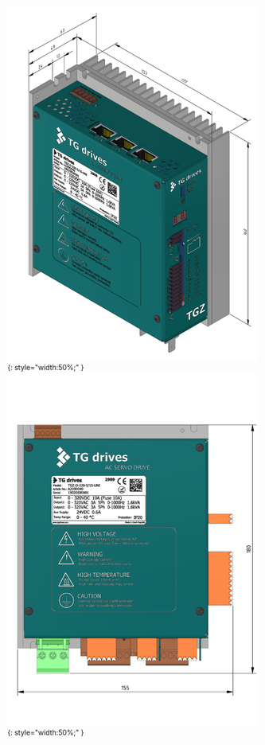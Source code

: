 <!--## Rozměry zařízení-->
![TGZ-D-320-5/15 Dimmensions](../img/dim1.webp){: style="width:50%;" }
![TGZ-D-320-5/15 Dimmensions Top](../img/dim2.webp){: style="width:50%;" }

<!-- <style type="text/css">
.tg  {border-collapse:collapse;border-spacing:0;}
.tg td{border-color:black;border-style:solid;border-width:1px;font-family:Arial, sans-serif;font-size:14px;
  overflow:hidden;padding:5px 6px;word-break:normal;}
.tg th{border-color:black;border-style:solid;border-width:1px;font-family:Arial, sans-serif;font-size:14px;
  font-weight:normal;overflow:hidden;padding:5px 6px;word-break:normal;}
.tg .tg-2ozh{background-color:#005050;border-color:inherit;color:#ffffff;text-align:center;vertical-align:top}
.tg .tg-lf36{background-color:#d9d9d9;border-color:inherit;text-align:center;vertical-align:top}
.tg .tg-ukim{background-color:#005050;border-color:inherit;color:#ffffff;font-family:inherit;text-align:center;vertical-align:top}
</style>
<table class="tg">
<thead>
  <tr>
    <th class="tg-2ozh" colspan="7">Rozměry verze bez přídavného chladiče </th>
  </tr>
</thead>
<tbody>
  <tr>
    <td class="tg-2ozh" colspan="3">Rozměry bez konektorových protikusů </td>
    <td class="tg-2ozh" colspan="3">Rozměry včetně konektorových protikusů </td>
    <td class="tg-ukim" rowspan="2">Hmotnost </td>
  </tr>
  <tr>
    <td class="tg-2ozh">Výška </td>
    <td class="tg-2ozh">Šířka </td>
    <td class="tg-2ozh">Hloubka </td>
    <td class="tg-2ozh">Výška </td>
    <td class="tg-2ozh">Šířka </td>
    <td class="tg-2ozh">Hloubka </td>
  </tr>
  <tr>
    <td class="tg-2ozh">[mm] </td>
    <td class="tg-2ozh">[mm] </td>
    <td class="tg-2ozh">[mm] </td>
    <td class="tg-2ozh">[mm] </td>
    <td class="tg-2ozh">[mm] </td>
    <td class="tg-2ozh">[mm] </td>
    <td class="tg-2ozh">[kg] </td>
  </tr>
  <tr>
    <td class="tg-lf36">160 </td>
    <td class="tg-lf36">49 </td>
    <td class="tg-lf36">135 </td>
    <td class="tg-lf36">190 </td>
    <td class="tg-lf36">49 </td>
    <td class="tg-lf36">137 </td>
    <td class="tg-lf36">1,0 </td>
  </tr>
</tbody>
</table> -->

<br>

<!-- <style type="text/css">
.tg  {border-collapse:collapse;border-spacing:0;}
.tg td{border-color:black;border-style:solid;border-width:1px;font-family:Arial, sans-serif;font-size:14px;
  overflow:hidden;padding:10px 5px;word-break:normal;}
.tg th{border-color:black;border-style:solid;border-width:1px;font-family:Arial, sans-serif;font-size:14px;
  font-weight:normal;overflow:hidden;padding:10px 5px;word-break:normal;}
.tg .tg-2ozh{background-color:#005050;border-color:inherit;color:#ffffff;text-align:center;vertical-align:top}
.tg .tg-lf36{background-color:#d9d9d9;border-color:inherit;text-align:center;vertical-align:top}
.tg .tg-ukim{background-color:#005050;border-color:inherit;color:#ffffff;font-family:inherit;text-align:center;vertical-align:top}
</style>
<table class="tg">
<thead>
  <tr>
    <th class="tg-ukim" colspan="7">Rozměry verze s přídavným chladičem pro TGZ-D-320-5/10</th>
  </tr>
</thead>
<tbody>
  <tr>
    <td class="tg-2ozh" colspan="3">Rozměry bez konektorových protikusů </td>
    <td class="tg-2ozh" colspan="3">Rozměry včetně konektorových protikusů </td>
    <td class="tg-ukim" rowspan="2">Hmotnost </td>
  </tr>
  <tr>
    <td class="tg-2ozh">Výška </td>
    <td class="tg-2ozh">Šířka </td>
    <td class="tg-2ozh">Hloubka </td>
    <td class="tg-2ozh">Výška </td>
    <td class="tg-2ozh">Šířka </td>
    <td class="tg-2ozh">Hloubka </td>
  </tr>
  <tr>
    <td class="tg-2ozh">[mm] </td>
    <td class="tg-2ozh">[mm] </td>
    <td class="tg-2ozh">[mm] </td>
    <td class="tg-2ozh">[mm] </td>
    <td class="tg-2ozh">[mm] </td>
    <td class="tg-2ozh">[mm] </td>
    <td class="tg-2ozh">[kg] </td>
  </tr>
  <tr>
    <td class="tg-lf36">160 </td>
    <td class="tg-lf36">64</td>
    <td class="tg-lf36">135 </td>
    <td class="tg-lf36">190 </td>
    <td class="tg-lf36">64</td>
    <td class="tg-lf36">137 </td>
    <td class="tg-lf36">1,3</td>
  </tr>
</tbody>
</table> -->

<br>

<!-- <style type="text/css">
.tg  {border-collapse:collapse;border-spacing:0;}
.tg td{border-color:black;border-style:solid;border-width:1px;font-family:Arial, sans-serif;font-size:14px;
  overflow:hidden;padding:10px 5px;word-break:normal;}
.tg th{border-color:black;border-style:solid;border-width:1px;font-family:Arial, sans-serif;font-size:14px;
  font-weight:normal;overflow:hidden;padding:10px 5px;word-break:normal;}
.tg .tg-my6f{background-color:#d9d9d9;border-color:inherit;font-family:inherit;text-align:center;vertical-align:top}
.tg .tg-ukim{background-color:#005050;border-color:inherit;color:#ffffff;font-family:inherit;text-align:center;vertical-align:top}
</style>
<table class="tg">
<thead>
  <tr>
    <th class="tg-ukim" colspan="7">Rozměry verze s přídavným chladičem pro TGZ-D-320-5/15</th>
  </tr>
</thead>
<tbody>
  <tr>
    <td class="tg-ukim" colspan="3">Rozměry bez konektorových protikusů </td>
    <td class="tg-ukim" colspan="3">Rozměry včetně konektorových protikusů </td>
    <td class="tg-ukim" rowspan="2">Hmotnost </td>
  </tr>
  <tr>
    <td class="tg-ukim">Výška </td>
    <td class="tg-ukim">Šířka </td>
    <td class="tg-ukim">Hloubka </td>
    <td class="tg-ukim">Výška </td>
    <td class="tg-ukim">Šířka </td>
    <td class="tg-ukim">Hloubka </td>
  </tr>
  <tr>
    <td class="tg-ukim">[mm] </td>
    <td class="tg-ukim">[mm] </td>
    <td class="tg-ukim">[mm] </td>
    <td class="tg-ukim">[mm] </td>
    <td class="tg-ukim">[mm] </td>
    <td class="tg-ukim">[mm] </td>
    <td class="tg-ukim">[kg] </td>
  </tr>
  <tr>
    <td class="tg-my6f">160 </td>
    <td class="tg-my6f">74</td>
    <td class="tg-my6f">135 </td>
    <td class="tg-my6f">190 </td>
    <td class="tg-my6f">74</td>
    <td class="tg-my6f">137 </td>
    <td class="tg-my6f">1,4</td>
  </tr>
</tbody>
</table> -->